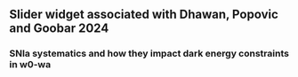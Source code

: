 ## Slider widget associated with Dhawan, Popovic and Goobar 2024
### SNIa systematics and how they impact dark energy constraints in w0-wa
